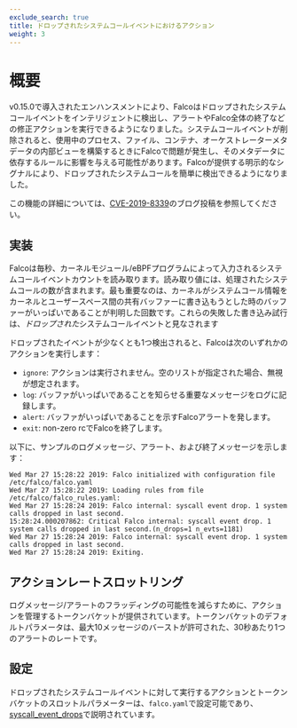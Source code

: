 ```yaml
---
exclude_search: true
title: ドロップされたシステムコールイベントにおけるアクション
weight: 3
---
```

# 概要

v0.15.0で導入されたエンハンスメントにより、Falcoはドロップされたシステムコールイベントをインテリジェントに検出し、アラートやFalco全体の終了などの修正アクションを実行できるようになりました。システムコールイベントが削除されると、使用中のプロセス、ファイル、コンテナ、オーケストレーターメタデータの内部ビューを構築するときにFalcoで問題が発生し、そのメタデータに依存するルールに影響を与える可能性があります。Falcoが提供する明示的なシグナルにより、ドロップされたシステムコールを簡単に検出できるようになりました。

この機能の詳細については、[CVE-2019-8339](https://sysdig.com/blog/cve-2019-8339-falco-vulnerability/)のブログ投稿を参照してください。


## 実装

Falcoは毎秒、カーネルモジュール/eBPFプログラムによって入力されるシステムコールイベントカウントを読み取ります。読み取り値には、処理されたシステムコールの数が含まれます。最も重要なのは、カーネルがシステムコール情報をカーネルとユーザースペース間の共有バッファーに書き込もうとした時のバッファーがいっぱいであることが判明した回数です。これらの失敗した書き込み試行は、*ドロップされた*システムコールイベントと見なされます

ドロップされたイベントが少なくとも1つ検出されると、Falcoは次のいずれかのアクションを実行します：

* `ignore`: アクションは実行されません。空のリストが指定された場合、無視が想定されます。
* `log`: バッファがいっぱいであることを知らせる重要なメッセージをログに記録します。
* `alert`: バッファがいっぱいであることを示すFalcoアラートを発します。
* `exit`: non-zero rcでFalcoを終了します。

以下に、サンプルのログメッセージ、アラート、および終了メッセージを示します：

```
Wed Mar 27 15:28:22 2019: Falco initialized with configuration file /etc/falco/falco.yaml
Wed Mar 27 15:28:22 2019: Loading rules from file /etc/falco/falco_rules.yaml:
Wed Mar 27 15:28:24 2019: Falco internal: syscall event drop. 1 system calls dropped in last second.
15:28:24.000207862: Critical Falco internal: syscall event drop. 1 system calls dropped in last second.(n_drops=1 n_evts=1181)
Wed Mar 27 15:28:24 2019: Falco internal: syscall event drop. 1 system calls dropped in last second.
Wed Mar 27 15:28:24 2019: Exiting.
```

## アクションレートスロットリング

ログメッセージ/アラートのフラッディングの可能性を減らすために、アクションを管理するトークンバケットが提供されています。トークンバケットのデフォルトパラメータは、最大10メッセージのバーストが許可された、30秒あたり1つのアラートのレートです。

## 設定

ドロップされたシステムコールイベントに対して実行するアクションとトークンバケットのスロットルパラメーターは、`falco.yaml`で設定可能であり、[syscall_event_drops](../../configuration)で説明されています。
